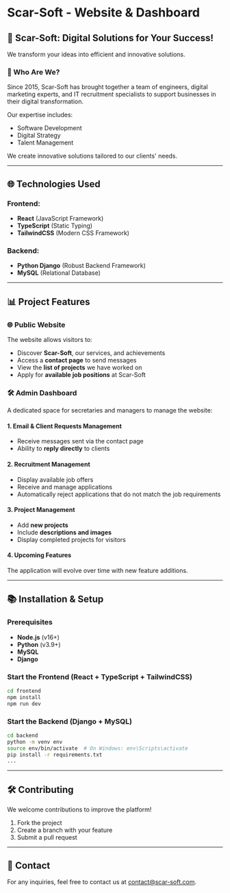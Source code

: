 # Scar-Soft - Website & Dashboard

## 💪 Scar-Soft: Digital Solutions for Your Success!
We transform your ideas into efficient and innovative solutions.

### 📝 Who Are We?
Since 2015, Scar-Soft has brought together a team of engineers, digital marketing experts, and IT recruitment specialists to support businesses in their digital transformation.

Our expertise includes:
- Software Development
- Digital Strategy
- Talent Management

We create innovative solutions tailored to our clients' needs.

---

## 🌐 Technologies Used
### Frontend:
- **React** (JavaScript Framework)
- **TypeScript** (Static Typing)
- **TailwindCSS** (Modern CSS Framework)

### Backend:
- **Python Django** (Robust Backend Framework)
- **MySQL** (Relational Database)

---

## 📊 Project Features

### 🌐 Public Website
The website allows visitors to:
- Discover **Scar-Soft**, our services, and achievements
- Access a **contact page** to send messages
- View the **list of projects** we have worked on
- Apply for **available job positions** at Scar-Soft

### 🛠️ Admin Dashboard
A dedicated space for secretaries and managers to manage the website:

#### 1. **Email & Client Requests Management**
- Receive messages sent via the contact page
- Ability to **reply directly** to clients

#### 2. **Recruitment Management**
- Display available job offers
- Receive and manage applications
- Automatically reject applications that do not match the job requirements

#### 3. **Project Management**
- Add **new projects**
- Include **descriptions and images**
- Display completed projects for visitors

#### 4. **Upcoming Features**
The application will evolve over time with new feature additions.

---

## 📚 Installation & Setup
### Prerequisites
- **Node.js** (v16+)
- **Python** (v3.9+)
- **MySQL**
- **Django**

### Start the Frontend (React + TypeScript + TailwindCSS)
```sh
cd frontend
npm install
npm run dev
```

### Start the Backend (Django + MySQL)
```sh
cd backend
python -m venv env
source env/bin/activate  # On Windows: env\Scripts\activate
pip install -r requirements.txt
...
```

---

## 🛠️ Contributing
We welcome contributions to improve the platform!
1. Fork the project
2. Create a branch with your feature
3. Submit a pull request

---

## 💌 Contact
For any inquiries, feel free to contact us at [contact@scar-soft.com](mailto:contact@scar-soft.com).